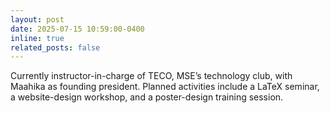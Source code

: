 ```yaml
---
layout: post
date: 2025-07-15 10:59:00-0400
inline: true
related_posts: false
---
```

Currently instructor-in-charge of TECO, MSE’s technology club, with Maahika as founding president. Planned activities include a LaTeX seminar, a website-design workshop, and a poster-design training session.